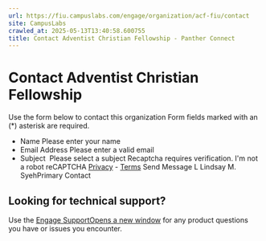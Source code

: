 ```yaml
---
url: https://fiu.campuslabs.com/engage/organization/acf-fiu/contact
site: CampusLabs
crawled_at: 2025-05-13T13:40:58.600755
title: Contact Adventist Christian Fellowship - Panther Connect
---
```


# Contact Adventist Christian Fellowship
Use the form below to contact this organization
Form fields marked with an (*) asterisk are required.
* Name
Please enter your name
* Email Address
Please enter a valid email
* Subject
​
Please select a subject
Recaptcha requires verification. 
I'm not a robot
reCAPTCHA
[Privacy](https://www.google.com/intl/en/policies/privacy/) - [Terms](https://www.google.com/intl/en/policies/terms/)
Send Message
L
Lindsay M. SyehPrimary Contact
## Looking for technical support?
Use the [Engage SupportOpens a new window](http://support.anthology.com) for any product questions you have or issues you encounter.
